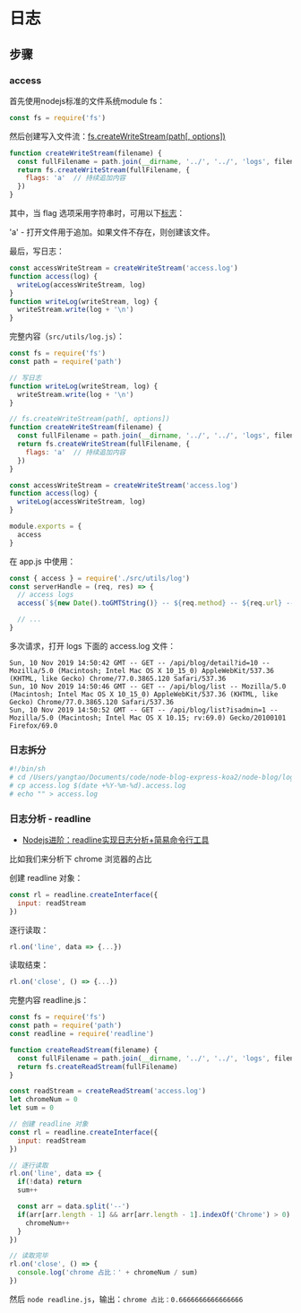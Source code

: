 # 日志

## 步骤

### access

首先使用nodejs标准的文件系统module fs：

```js
const fs = require('fs')
```

然后创建写入文件流：[fs.createWriteStream(path[, options])](http://nodejs.cn/api/fs.html#fs_fs_createwritestream_path_options)

```js
function createWriteStream(filename) {
  const fullFilename = path.join(__dirname, '../', '../', 'logs', filename)
  return fs.createWriteStream(fullFilename, {
    flags: 'a'  // 持续追加内容
  })
}
```

其中，当 flag 选项采用字符串时，可用以下[标志](http://nodejs.cn/api/fs.html#fs_file_system_flags)：

'a' - 打开文件用于追加。如果文件不存在，则创建该文件。

最后，写日志：

```js
const accessWriteStream = createWriteStream('access.log')
function access(log) {
  writeLog(accessWriteStream, log)
}
function writeLog(writeStream, log) {
  writeStream.write(log + '\n')
}
```

完整内容（`src/utils/log.js`）：

```js
const fs = require('fs')
const path = require('path')

// 写日志
function writeLog(writeStream, log) {
  writeStream.write(log + '\n')
}

// fs.createWriteStream(path[, options])
function createWriteStream(filename) {
  const fullFilename = path.join(__dirname, '../', '../', 'logs', filename)
  return fs.createWriteStream(fullFilename, {
    flags: 'a'  // 持续追加内容
  })
}

const accessWriteStream = createWriteStream('access.log')
function access(log) {
  writeLog(accessWriteStream, log)
}

module.exports = {
  access
}
```

在 app.js 中使用：

```js
const { access } = require('./src/utils/log')
const serverHandle = (req, res) => {
  // access logs
  access(`${new Date().toGMTString()} -- ${req.method} -- ${req.url} -- ${req.headers['user-agent']}`)

  // ...
}
```

多次请求，打开 logs 下面的 access.log 文件：

```log
Sun, 10 Nov 2019 14:50:42 GMT -- GET -- /api/blog/detail?id=10 -- Mozilla/5.0 (Macintosh; Intel Mac OS X 10_15_0) AppleWebKit/537.36 (KHTML, like Gecko) Chrome/77.0.3865.120 Safari/537.36
Sun, 10 Nov 2019 14:50:46 GMT -- GET -- /api/blog/list -- Mozilla/5.0 (Macintosh; Intel Mac OS X 10_15_0) AppleWebKit/537.36 (KHTML, like Gecko) Chrome/77.0.3865.120 Safari/537.36
Sun, 10 Nov 2019 14:50:52 GMT -- GET -- /api/blog/list?isadmin=1 -- Mozilla/5.0 (Macintosh; Intel Mac OS X 10.15; rv:69.0) Gecko/20100101 Firefox/69.0

```

### 日志拆分

```sh
#!/bin/sh
# cd /Users/yangtao/Documents/code/node-blog-express-koa2/node-blog/logs
# cp access.log $(date +%Y-%m-%d).access.log
# echo "" > access.log

```

### 日志分析 - readline

* [Nodejs进阶：readline实现日志分析+简易命令行工具](https://segmentfault.com/a/1190000009198417)

比如我们来分析下 chrome 浏览器的占比

创建 readline 对象：

```js
const rl = readline.createInterface({
  input: readStream
})
```

逐行读取：

```js
rl.on('line', data => {...})
```

读取结束：

```js
rl.on('close', () => {...})
```

完整内容 readline.js：

```js
const fs = require('fs')
const path = require('path')
const readline = require('readline')

function createReadStream(filename) {
  const fullFilename = path.join(__dirname, '../', '../', 'logs', filename)
  return fs.createReadStream(fullFilename)
}

const readStream = createReadStream('access.log')
let chromeNum = 0
let sum = 0

// 创建 readline 对象
const rl = readline.createInterface({
  input: readStream
})

// 逐行读取
rl.on('line', data => {
  if(!data) return
  sum++

  const arr = data.split('--')
  if(arr[arr.length - 1] && arr[arr.length - 1].indexOf('Chrome') > 0) {
    chromeNum++
  }
})

// 读取完毕
rl.on('close', () => {
  console.log('chrome 占比：' + chromeNum / sum)
})
```

然后 `node readline.js`，输出：`chrome 占比：0.6666666666666666`
